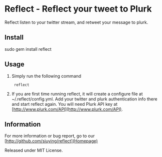 # Reflect - Reflect your tweet to Plurk #

Reflect listen to your twitter stream, and retweet your message to plurk.

## Install ##

   sudo gem install reflect

## Usage ##

1. Simply run the following command

		reflect

2. If you are first time running reflect, it will create a configure file at ~/.reflect/config.yml. Add your twitter and plurk authentication info there and start reflect again. You will need Plurk API key at [http://www.plurk.com/API](http://www.plurk.com/API).

## Information ##

For more information or bug report, go to our [http://github.com/siuying/reflect](Homepage)

Released under MIT License.